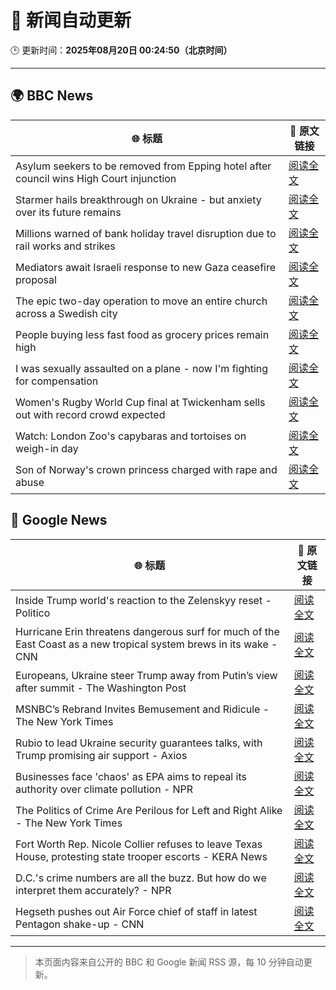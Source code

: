 # 🧠 新闻自动更新

🕒 更新时间：**2025年08月20日 00:24:50（北京时间）**

---

## 🌍 BBC News

| 🌐 标题 | 🔗 原文链接 |
|--------|-------------|
| Asylum seekers to be removed from Epping hotel after council wins High Court injunction | [阅读全文](https://www.bbc.com/news/articles/cy98gdnrl7lo?at_medium=RSS&at_campaign=rss) |
| Starmer hails breakthrough on Ukraine - but anxiety over its future remains | [阅读全文](https://www.bbc.com/news/articles/cr5rl6y04z0o?at_medium=RSS&at_campaign=rss) |
| Millions warned of bank holiday travel disruption due to rail works and strikes | [阅读全文](https://www.bbc.com/news/articles/c5y26gg371jo?at_medium=RSS&at_campaign=rss) |
| Mediators await Israeli response to new Gaza ceasefire proposal | [阅读全文](https://www.bbc.com/news/articles/cjeynvp409vo?at_medium=RSS&at_campaign=rss) |
| The epic two-day operation to move an entire church across a Swedish city | [阅读全文](https://www.bbc.com/news/articles/cde3xp4xlw9o?at_medium=RSS&at_campaign=rss) |
| People buying less fast food as grocery prices remain high | [阅读全文](https://www.bbc.com/news/articles/c5y042g11yvo?at_medium=RSS&at_campaign=rss) |
| I was sexually assaulted on a plane - now I'm fighting for compensation | [阅读全文](https://www.bbc.com/news/articles/cly6g2j67rko?at_medium=RSS&at_campaign=rss) |
| Women's Rugby World Cup final at Twickenham sells out with record crowd expected | [阅读全文](https://www.bbc.com/sport/rugby-union/articles/cwy597y87dxo?at_medium=RSS&at_campaign=rss) |
| Watch: London Zoo's capybaras and tortoises on weigh-in day | [阅读全文](https://www.bbc.com/news/videos/c6267d6ng02o?at_medium=RSS&at_campaign=rss) |
| Son of Norway's crown princess charged with rape and abuse | [阅读全文](https://www.bbc.com/news/articles/cvg3ke05355o?at_medium=RSS&at_campaign=rss) |

## 📰 Google News

| 🌐 标题 | 🔗 原文链接 |
|--------|-------------|
| Inside Trump world's reaction to the Zelenskyy reset - Politico | [阅读全文](https://news.google.com/rss/articles/CBMirAFBVV95cUxPelJ2a3JpNTJTR1dFOVh3VFpfTk5lcXVfMl91YTZFTTNlcHRrRDVfckNBSzNWNVh1T3YtZE1BUFZLM0FOOUR6eFZpT1hEWVdxRG1JWU5lVE1kMFBZcTlaTVhjQlBTTTRqTlMyRTlkSnpLVVQyQ3prRnZNbTU3SmFuc04wTEdVb1JuQzc4ZGFCOGNvb00yWlNISDZZZ3hiaWRhVkRMQWM1N3BTVWgt?oc=5) |
| Hurricane Erin threatens dangerous surf for much of the East Coast as a new tropical system brews in its wake - CNN | [阅读全文](https://news.google.com/rss/articles/CBMilAFBVV95cUxQclVhZUFVV2tXdUl6ZFVjRUN6aVg0YUFEWU0tNkhablFvWWR1aEpZYUJWWjY5dDBGdXBaVmkwMG5kSFhYdklyTlBxMEdHSFlCRjZCY0wxTFlVN3lNUk05dVlCY0lEUUg0Ym1QN1RuTEhCQ2ZDQjcwY0M0TFRqb3lqeERuOTBTUTQ1b0JYTnhiakdKeVpD0gGaAUFVX3lxTE1qZGx5bDdnVnZzX2IxYkVQNFdLY01GN29kT0FkNThQUFBndmhxMjZVeExMMURHMkhka2FVLWg3WmRackFHTnp6ampSZjdBZjIzZmhrQ1VVcG16M2Q5RmtfWlpRSWhTOVZaLTFQR0xFZGh1TkxuZzRQNTJNWERINm9YZFlPNklBaGhZZlhfa1BEVnlGYjBxa0I3MXc?oc=5) |
| Europeans, Ukraine steer Trump away from Putin’s view after summit - The Washington Post | [阅读全文](https://news.google.com/rss/articles/CBMipAFBVV95cUxOaGw2R1lPa3BuMDJBT2JkNzJYX3Fpc1F0Y19mVHRJc0U0TFFrb1N4UC1aWWdTT2JZWXVNQjlYNXo4Rm9xWEUzV0F6YXd2eFcxSDlaa2FHRVM1TnpKaUNtWDYzNEhSMFhsNnJsalkzUG5zT2FaVWlOb0RCZ3d2QTl5ZTlZbUhUSEEzRTFvZUNLTFZNX2RHOFpMVHhKeEhwcV9zV0x2OA?oc=5) |
| MSNBC’s Rebrand Invites Bemusement and Ridicule - The New York Times | [阅读全文](https://news.google.com/rss/articles/CBMifEFVX3lxTFBfRXgwUXRGVG5Tb2FwMG45VGV4UlVCRnF1WXBJQVB0QnJQb0xvaXdMTHBTYktBVHdtTkZ4ZTBER3JpUzlsSzFUUUJXWENhMnRXOWxMOFJuLTB0OHRSX0J6NjZUVzZwUGF6aHNIajN1Uk5TdEp5cEZQckF3TF8?oc=5) |
| Rubio to lead Ukraine security guarantees talks, with Trump promising air support - Axios | [阅读全文](https://news.google.com/rss/articles/CBMiigFBVV95cUxQdGxFQkY4cV9qNEFqU0ZjZ2ZQMV8wUF91cm11S3dBNUJZOGpSanptSVVFWWRfc3B6dElNWXBKUTk5ZVpldV9UdlA1NHAwekNlVXFFVHJ0LW0wUjBFdW1BZVpNa2pYZ1htcEk2TXNwZWtOelhvQk1LaE0wa2FiTEdSb2lVR2NqTVF3cEE?oc=5) |
| Businesses face 'chaos' as EPA aims to repeal its authority over climate pollution - NPR | [阅读全文](https://news.google.com/rss/articles/CBMinwFBVV95cUxOUUdXd2RCbllfcjRacVhJaHA5a25JX1ZWemI4RHBPaHBiUkhQbVJtS2toTUdwQk1ZWjdHS0prRTRsNE1jWGRTX1RYU0JpT0pqbENjV005YU1hYWFuel9TeDhBQ0ZvLTU4NjJmb3ZpOWx5MnlDZS1qbzN5bEo3bU82bVN6OUQ4RHlJckZsN0tIdFJVd1ZjRFhJNGlyV25USlE?oc=5) |
| The Politics of Crime Are Perilous for Left and Right Alike - The New York Times | [阅读全文](https://news.google.com/rss/articles/CBMimAFBVV95cUxON1hkYXVHVW15RGpPMmZNT1hMU0NnLUwwam8zeGdSbWJKVjFKT0p6ZGFIRHM4OWo3Ym5kcWs3SHVjREV6VWtvUDFQRmVXbVp0eWZQZkZPeE9seWg3eFk3bGswWWJ0d2tUOWhVOTF4VlNnZFl1eFFpLWdQNnlpNjBOamhBV1g4UHR5UmpqVVhWWFRzWFJLNmZJSw?oc=5) |
| Fort Worth Rep. Nicole Collier refuses to leave Texas House, protesting state trooper escorts - KERA News | [阅读全文](https://news.google.com/rss/articles/CBMi1AFBVV95cUxNQmVxYlpLeWEwSTZzZnJaNDVueHFpV2V1Yy1rT3AxN0NkcDRtVkp6aG9UbXNlZmtYMHRKLXlWeXIwUlNiZzUxakhqaVZ4OW9BZElVdjhsRExJTlZONmk2bjhqbDFrQmZVWmR4THRWdGpuQXEtVlBxOHNUZG02QnhtZ0oxNzRqZG15R1NlUFFsQnZJUkpLTzBoQ1NXMUM1R1RFVXJDbzc1aTBRSTFUcHprZjVLQW9KME8zSjF1ek5taEd3ZWFSSDdoeU9XenUyR1UtQk9RYg?oc=5) |
| D.C.'s crime numbers are all the buzz. But how do we interpret them accurately? - NPR | [阅读全文](https://news.google.com/rss/articles/CBMieEFVX3lxTE13cHhqelAwVHFmOTRldlplZGx5b0plQWk4LThXN0hKR09SY1NINFNMajVOVWNiT3Z6R0JNYlY1dDVSQ3hJOUxUcFFKT3c5V2xlWFdSNkU4NHZVbDEtcWlKNVkwSmdFV3pTMGxWWUpZYTRuNEczTmpWVQ?oc=5) |
| Hegseth pushes out Air Force chief of staff in latest Pentagon shake-up - CNN | [阅读全文](https://news.google.com/rss/articles/CBMiiwFBVV95cUxQUmFCYTV5YzlvdDdJMGhwSkd4MjBwMDBqbmhjN3RRS0N0WFVja0tPN2NhUFd2VDZZQ1RqMzFGS29zUUt2ZklESDg1WElWUFY0WVZoVHJIdGwtU000eURXbm55U3RPOUtlNDRKWTJONVZGNDlycTMtSlpLRFpDc0tkRWVJM3I3ZDBfZHYw0gGQAUFVX3lxTE9MSktmWXJwNEN2UWR6bEk3SERCRmlJOUFSQ2RXU1AtZDEzTUNtTjFOSGs5XzZBNThXYXdMa1dkb19fNTVzMjdZZERHb1U2bnVKdGp2NW44aVpaRzdDODFfRVVDZFZNRE1aZW9fOUpBMEw2NnhyMkxPQXJCRm1HVTVERTlaeXF2Z0xWSDdFUjNVQg?oc=5) |

---
> 本页面内容来自公开的 BBC 和 Google 新闻 RSS 源，每 10 分钟自动更新。